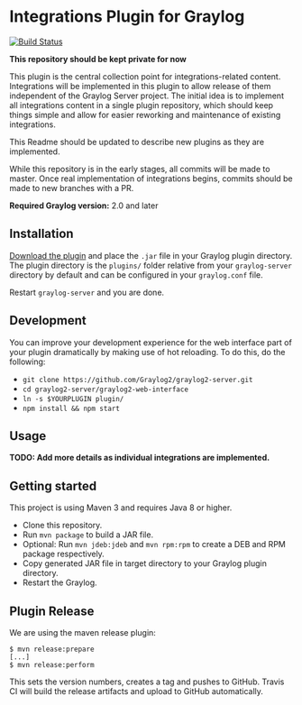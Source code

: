 # Integrations Plugin for Graylog

[![Build Status](https://travis-ci.org/Graylog2/graylog-plugin-estreamer.svg?branch=master)](https://travis-ci.org/Graylog2/graylog-plugin-estreamer)

**This repository should be kept private for now**

This plugin is the central collection point for integrations-related content. Integrations will be implemented in this
plugin to allow release of them independent of the Graylog Server project. The initial idea is to implement all 
integrations content in a single plugin repository, which should keep things simple and allow for easier reworking 
and maintenance of existing integrations.

This Readme should be updated to describe new plugins as they are implemented.

While this repository is in the early stages, all commits will be made to master. Once real implementation of 
integrations begins, commits should be made to new branches with a PR.

**Required Graylog version:** 2.0 and later

Installation
------------

[Download the plugin](https://github.com/Graylog2/graylog-plugin-estreamer/releases)
and place the `.jar` file in your Graylog plugin directory. The plugin directory
is the `plugins/` folder relative from your `graylog-server` directory by default
and can be configured in your `graylog.conf` file.

Restart `graylog-server` and you are done.

Development
-----------

You can improve your development experience for the web interface part of your plugin
dramatically by making use of hot reloading. To do this, do the following:

* `git clone https://github.com/Graylog2/graylog2-server.git`
* `cd graylog2-server/graylog2-web-interface`
* `ln -s $YOURPLUGIN plugin/`
* `npm install && npm start`

Usage
-----

__TODO: Add more details as individual integrations are implemented.__


Getting started
---------------

This project is using Maven 3 and requires Java 8 or higher.

* Clone this repository.
* Run `mvn package` to build a JAR file.
* Optional: Run `mvn jdeb:jdeb` and `mvn rpm:rpm` to create a DEB and RPM package respectively.
* Copy generated JAR file in target directory to your Graylog plugin directory.
* Restart the Graylog.

Plugin Release
--------------

We are using the maven release plugin:

```
$ mvn release:prepare
[...]
$ mvn release:perform
```

This sets the version numbers, creates a tag and pushes to GitHub. Travis CI will build the release artifacts and upload to GitHub automatically.
